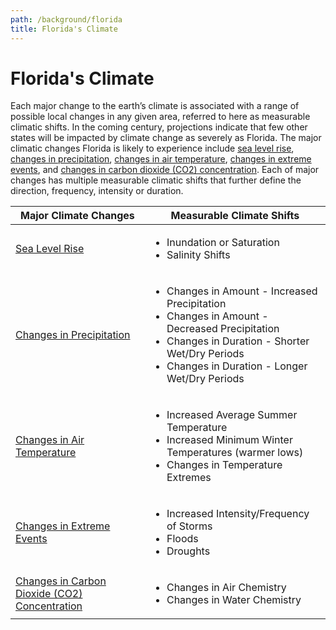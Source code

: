 ```yaml
---
path: /background/florida
title: Florida's Climate
---
```


# Florida's Climate

Each major change to the earth’s climate is associated with a range of possible local changes in any given area, referred to here as measurable climatic shifts. In the coming century, projections indicate that few other states will be impacted by climate change as severely as Florida. The major climatic changes Florida is likely to experience include [sea level rise](/background/fl-slr), [changes in precipitation](/background/fl-precipitation), [changes in air temperature](/background/fl-temperature), [changes in extreme events](/background/fl-extreme-events), and [changes in carbon dioxide (CO2) concentration](/background/fl-co2). Each of major changes has multiple measurable climatic shifts that further define the direction, frequency, intensity or duration.

<table>
<thead>
<tr>
<th>Major Climate Changes</th>
<th>Measurable Climate Shifts</th>
</tr>
</thead>

<tbody>
<tr>
<td><a href="/background/fl-slr">Sea Level Rise</a></td>
<td>
<ul>
<li>Inundation or Saturation</li>
<li>Salinity Shifts</li>
</ul>

</td>
</tr>

<tr>
<td><a href="/background/fl-precipitation">Changes in Precipitation</a></td>
<td>
<ul>
<li>Changes in Amount - Increased Precipitation</li>
<li>Changes in Amount - Decreased Precipitation</li>
<li>Changes in Duration - Shorter Wet/Dry Periods</li>
<li>Changes in Duration - Longer Wet/Dry Periods</li>
</ul>
</td>
</tr>

<tr>
<td><a href="/background/fl-temperature">Changes in Air Temperature</a></td>
<td>
<ul>
<li>Increased Average Summer Temperature</li>
<li>Increased Minimum Winter Temperatures (warmer lows)</li>
<li>Changes in Temperature Extremes</li>
</ul>
</td>
</tr>

<tr>
<td><a href="/background/fl-extreme-events">Changes in Extreme Events</a></td>
<td>
<ul>
<li>Increased Intensity/Frequency of Storms</li>
<li>Floods</li>
<li>Droughts</li>
</ul>
</td>
</tr>

<tr>
<td><a href="/background/fl-co2">Changes in Carbon Dioxide (CO2) Concentration</a></td>
<td>
<ul>
<li>Changes in Air Chemistry</li>
<li>Changes in Water Chemistry</li>
</ul>
</td>
</tr>

</tbody>
</table>
